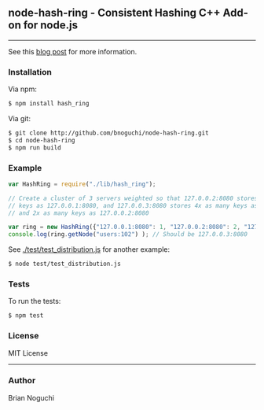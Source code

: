 ## node-hash-ring - Consistent Hashing C++ Add-on for node.js

* * *

See this [blog post](http://ngchi.wordpress.com/2010/08/23/towards-auto-sharding-in-your-node-js-app/) for more information.

### Installation

Via npm:

```bash
$ npm install hash_ring
```

Via git:

```bash
$ git clone http://github.com/bnoguchi/node-hash-ring.git
$ cd node-hash-ring
$ npm run build
```

### Example

```javascript
var HashRing = require("./lib/hash_ring");

// Create a cluster of 3 servers weighted so that 127.0.0.2:8080 stores twice as many 
// keys as 127.0.0.1:8080, and 127.0.0.3:8080 stores 4x as many keys as 127.0.0.1:8080
// and 2x as many keys as 127.0.0.2:8080

var ring = new HashRing({"127.0.0.1:8080": 1, "127.0.0.2:8080": 2, "127.0.0.3:8080":4});
console.log(ring.getNode("users:102") ); // Should be 127.0.0.3:8080
```

See [./test/test_distribution.js](./test/test_distribution.js) for another example:

```bash
$ node test/test_distribution.js
```

### Tests

To run the tests:

```bash
$ npm test
```

### License

MIT License

* * *

### Author

Brian Noguchi
